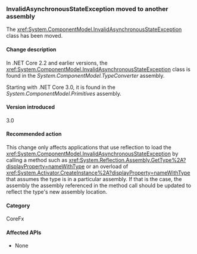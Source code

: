 ### InvalidAsynchronousStateException moved to another assembly

The <xref:System.ComponentModel.InvalidAsynchronousStateException> class has been moved.

#### Change description

In .NET Core 2.2 and earlier versions, the <xref:System.ComponentModel.InvalidAsynchronousStateException> class is found in the *System.ComponentModel.TypeConverter* assembly.

Starting with .NET Core 3.0, it is found in the *System.ComponentModel.Primitives* assembly.

#### Version introduced

3.0

#### Recommended action

This change only affects applications that use reflection to load the <xref:System.ComponentModel.InvalidAsynchronousStateException> by calling a method such as <xref:System.Reflection.Assembly.GetType%2A?displayProperty=nameWithType> or an overload of <xref:System.Activator.CreateInstance%2A?displayProperty=nameWithType> that assumes the type is in a particular assembly. If that is the case, the assembly the assembly referenced in the method call should be updated to reflect the type's new assembly location.

#### Category

CoreFx

#### Affected APIs

- None

<!--

### Affected APIs

- Not detectable via API analysis

-->
